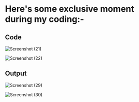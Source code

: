 # Here's some exclusive moment during my coding:-

## Code

![Screenshot (21)](https://github.com/user-attachments/assets/2daebdf9-636c-4d28-a05e-4866d5936888)

![Screenshot (22)](https://github.com/user-attachments/assets/1d8ad1f2-b7a5-416d-af97-9e572c8dba36)

## Output

![Screenshot (29)](https://github.com/user-attachments/assets/e58ef387-da3d-420f-8224-b81d01e77c09)

![Screenshot (30)](https://github.com/user-attachments/assets/68fd021e-2f31-4015-a1d7-c4976745746a)
